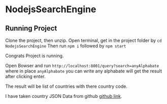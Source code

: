 # NodejsSearchEngine

## Running Project

Clone the project, then unzip.
Open terminal, get in the project folder by `cd NodejsSearchEngine`
Then run `npm i` followed by `npm start`

Congrats Project is running.

Open Bowser and run `http://localhost:8001/query?search=anyAlphabate`
where in place `anyAlphabate` you can write any alphabate will get the result after clicking enter.

The result will be list of countries with there country code.

I have taken country JSON Data from github [github link](https://gist.github.com/keeguon/2310008#file-countries-json).

